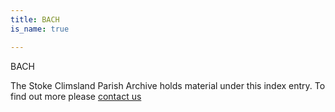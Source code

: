 ```yaml
---
title: BACH
is_name: true

---
```


BACH


The Stoke Climsland Parish Archive holds material under this index entry. To find out more please [contact us](/contact/)
